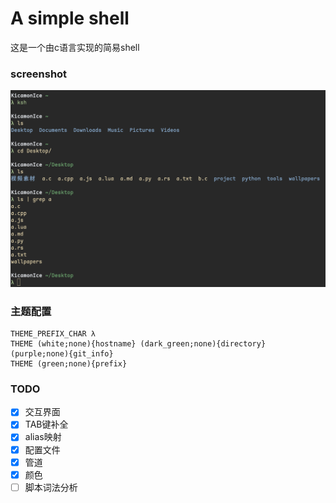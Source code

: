 # A simple shell

这是一个由c语言实现的简易shell

### screenshot
![demo](./img/demo.png)

### 主题配置
```shell
THEME_PREFIX_CHAR λ
THEME (white;none){hostname} (dark_green;none){directory} (purple;none){git_info}
THEME (green;none){prefix}
```

### TODO
- [x] 交互界面
- [x] TAB键补全
- [x] alias映射
- [x] 配置文件
- [x] 管道
- [x] 颜色
- [ ] 脚本词法分析
